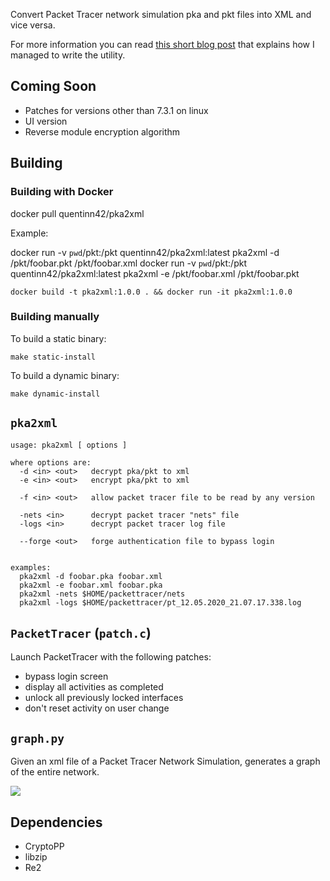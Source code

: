 Convert Packet Tracer network simulation pka and pkt files into XML and vice versa.

For more information you can read [this short blog post](https://mircodezorzi.github.io/doc/reversing-packet-tracer/) that explains how I managed to write the utility.

## Coming Soon
- Patches for versions other than 7.3.1 on linux
- UI version
- Reverse module encryption algorithm

## Building
### Building with Docker


docker pull quentinn42/pka2xml

Example:

docker run -v `pwd`/pkt:/pkt quentinn42/pka2xml:latest pka2xml -d /pkt/foobar.pkt /pkt/foobar.xml
docker run -v `pwd`/pkt:/pkt quentinn42/pka2xml:latest pka2xml -e /pkt/foobar.xml /pkt/foobar.pkt



```
docker build -t pka2xml:1.0.0 . && docker run -it pka2xml:1.0.0
```

### Building manually
To build a static binary:

```
make static-install
```

To build a dynamic binary:
```
make dynamic-install
```

## `pka2xml`
```
usage: pka2xml [ options ]

where options are:
  -d <in> <out>   decrypt pka/pkt to xml
  -e <in> <out>   encrypt pka/pkt to xml

  -f <in> <out>   allow packet tracer file to be read by any version

  -nets <in>      decrypt packet tracer "nets" file
  -logs <in>      decrypt packet tracer log file

  --forge <out>   forge authentication file to bypass login


examples:
  pka2xml -d foobar.pka foobar.xml
  pka2xml -e foobar.xml foobar.pka
  pka2xml -nets $HOME/packettracer/nets
  pka2xml -logs $HOME/packettracer/pt_12.05.2020_21.07.17.338.log
```

## `PacketTracer` (`patch.c`)
Launch PacketTracer with the following patches:
- bypass login screen
- display all activities as completed
- unlock all previously locked interfaces
- don't reset activity on user change

## `graph.py`
Given an xml file of a Packet Tracer Network Simulation, generates a graph of the entire network.

![](https://raw.githubusercontent.com/mircodezorzi/pka2xml/master/examples/network.png)

## Dependencies
- CryptoPP
- libzip
- Re2
